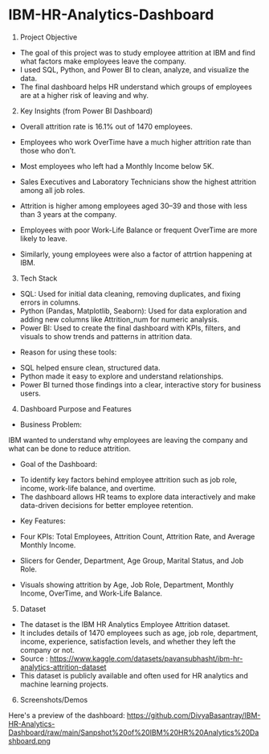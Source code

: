 # IBM-HR-Analytics-Dashboard

1. Project Objective

- The goal of this project was to study employee attrition at IBM and find what factors make employees leave the company.
- I used SQL, Python, and Power BI to clean, analyze, and visualize the data.
- The final dashboard helps HR understand which groups of employees are at a higher risk of leaving and why.

2. Key Insights (from Power BI Dashboard)

- Overall attrition rate is 16.1% out of 1470 employees.

- Employees who work OverTime have a much higher attrition rate than those who don’t.

- Most employees who left had a Monthly Income below 5K.

- Sales Executives and Laboratory Technicians show the highest attrition among all job roles.

- Attrition is higher among employees aged 30–39 and those with less than 3 years at the company.

- Employees with poor Work-Life Balance or frequent OverTime are more likely to leave.

- Similarly, young employees were also a factor of attrtion happening at IBM.

3. Tech Stack

- SQL: Used for initial data cleaning, removing duplicates, and fixing errors in columns.
- Python (Pandas, Matplotlib, Seaborn): Used for data exploration and adding new columns like Attrition_num for numeric analysis.
- Power BI: Used to create the final dashboard with KPIs, filters, and visuals to show trends and patterns in attrition data.

* Reason for using these tools:
- SQL helped ensure clean, structured data.
- Python made it easy to explore and understand relationships.
- Power BI turned those findings into a clear, interactive story for business users.

4. Dashboard Purpose and Features

* Business Problem:

IBM wanted to understand why employees are leaving the company and what can be done to reduce attrition.

* Goal of the Dashboard:
- To identify key factors behind employee attrition such as job role, income, work-life balance, and overtime.
- The dashboard allows HR teams to explore data interactively and make data-driven decisions for better employee retention.

* Key Features:

- Four KPIs: Total Employees, Attrition Count, Attrition Rate, and Average Monthly Income.

- Slicers for Gender, Department, Age Group, Marital Status, and Job Role.

- Visuals showing attrition by Age, Job Role, Department, Monthly Income, OverTime, and Work-Life Balance.


5. Dataset

- The dataset is the IBM HR Analytics Employee Attrition dataset.
- It includes details of 1470 employees such as age, job role, department, income, experience, satisfaction levels, and whether they left the company or not.
- Source : https://www.kaggle.com/datasets/pavansubhasht/ibm-hr-analytics-attrition-dataset
- This dataset is publicly available and often used for HR analytics and machine learning projects.

6. Screenshots/Demos

  Here's a preview of the dashboard:
  https://github.com/DivyaBasantray/IBM-HR-Analytics-Dashboard/raw/main/Sanpshot%20of%20IBM%20HR%20Analytics%20Dashboard.png
